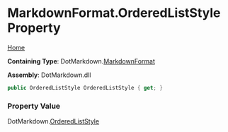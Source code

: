 <a name="_top"></a>

# MarkdownFormat\.OrderedListStyle Property

[Home](../../../README.md#_top)

**Containing Type**: DotMarkdown\.[MarkdownFormat](../README.md#_top)

**Assembly**: DotMarkdown\.dll

```csharp
public OrderedListStyle OrderedListStyle { get; }
```

### Property Value

DotMarkdown\.[OrderedListStyle](../../OrderedListStyle/README.md#_top)

